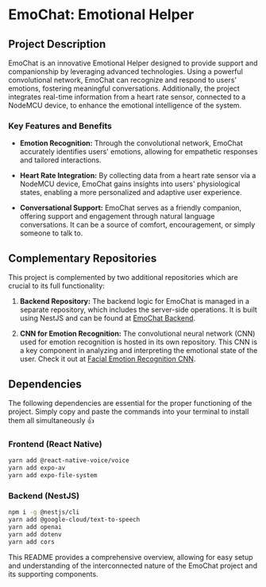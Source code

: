 # EmoChat: Emotional Helper

## Project Description
EmoChat is an innovative Emotional Helper designed to provide support and companionship by leveraging advanced technologies. Using a powerful convolutional network, EmoChat can recognize and respond to users' emotions, fostering meaningful conversations. Additionally, the project integrates real-time information from a heart rate sensor, connected to a NodeMCU device, to enhance the emotional intelligence of the system.

### Key Features and Benefits
- **Emotion Recognition:** Through the convolutional network, EmoChat accurately identifies users' emotions, allowing for empathetic responses and tailored interactions.
  
- **Heart Rate Integration:** By collecting data from a heart rate sensor via a NodeMCU device, EmoChat gains insights into users' physiological states, enabling a more personalized and adaptive user experience.

- **Conversational Support:** EmoChat serves as a friendly companion, offering support and engagement through natural language conversations. It can be a source of comfort, encouragement, or simply someone to talk to.

## Complementary Repositories
This project is complemented by two additional repositories which are crucial to its full functionality:

1. **Backend Repository:** The backend logic for EmoChat is managed in a separate repository, which includes the server-side operations. It is built using NestJS and can be found at [EmoChat Backend](https://github.com/GermanDelRioGuzman/Talk_gpt_backend).

2. **CNN for Emotion Recognition:** The convolutional neural network (CNN) used for emotion recognition is hosted in its own repository. This CNN is a key component in analyzing and interpreting the emotional state of the user. Check it out at [Facial Emotion Recognition CNN](https://github.com/GermanDelRioGuzman/FacialEmotionRecognition_CNN).

## Dependencies

The following dependencies are essential for the proper functioning of the project. Simply copy and paste the commands into your terminal to install them all simultaneously 👍

### Frontend (React Native)

```bash
yarn add @react-native-voice/voice
yarn add expo-av
yarn add expo-file-system
```
### Backend (NestJS)

```bash
npm i -g @nestjs/cli
yarn add @google-cloud/text-to-speech
yarn add openai
yarn add dotenv
yarn add cors
```
This README provides a comprehensive overview, allowing for easy setup and understanding of the interconnected nature of the EmoChat project and its supporting components.
